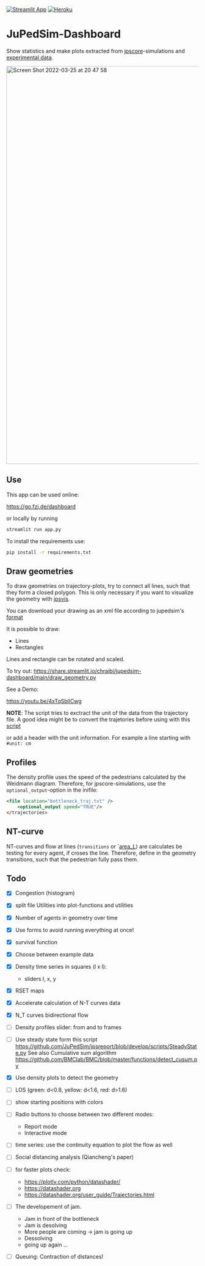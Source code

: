 [![Streamlit App](https://static.streamlit.io/badges/streamlit_badge_black_white.svg)](https://share.streamlit.io/chraibi/jupedsim-dashboard/main/app.py)
[![Heroku](http://heroku-shields.herokuapp.com/jupedsim-dashboard)](https://jupedsim-dashboard.herokuapp.com/)


# JuPedSim-Dashboard

Show statistics and make plots extracted from [jpscore](https://github.com/jupedsim/jpscore)-simulations and [experimental data](https://ped.fz-juelich.de/db/).


<img width="1043" alt="Screen Shot 2022-03-25 at 20 47 58" src="https://user-images.githubusercontent.com/5772973/160191551-4e030612-e034-4c4c-af9c-38be83036e33.png">

## Use

This app can be used online: 

https://go.fzj.de/dashboard

or locally by running 

```bash
streamlit run app.py
```

To install the requirements use:

```bash
pip install -r requirements.txt
```

## Draw geometries 

To draw geometries on trajectory-plots, try to connect all lines, such that they form a closed polygon.
This is only necessary if you want to visualize the geometry with [jpsvis](https://www.jupedsim.org/).

You can download your drawing as an xml file according to jupedsim's [format](https://www.jupedsim.org/jpscore_geometry.html)

It is possible to draw: 
- Lines 
- Rectangles

Lines and rectangle can be rotated and scaled.

To try out:
https://share.streamlit.io/chraibi/jupedsim-dashboard/main/draw_geometry.py

See a Demo:

https://youtu.be/4xTqSbllCwg


**NOTE**: The script tries to exctract the unit of the data from the trajectory file. A good idea might be to convert the trajetories before using with this [script](https://github.com/JuPedSim/jpscore/blob/master/scripts/petrack2jpsvis.py)

or add a header with the unit information. For example a line starting with 
`#unit: cm`

## Profiles 
The density profile uses the speed of the pedestrians calculated by the Weidmann diagram.
Therefore, for jpscore-simulations, use the `optional_output`-option in the inifile:

```xml
<file location="bottleneck_traj.txt" />
    <optional_output speed="TRUE"/>
</trajectories>
```

## NT-curve 

NT-curves and flow at lines (`transitions` or `[area_L](https://www.jupedsim.org/jpsreport_inifile#measurement-area))
are calculates be testing for every agent, if croses the line.
Therefore, define in the geometry transitions, such that the pedestrian fully pass them. 

## Todo

- [x] Congestion (histogram)
- [X] split file Utilities into plot-functions and utilities 
- [X] Number of agents in geometry over time
- [X] Use forms to avoid running everything at once!
- [x] survival function
- [x] Choose between example data
- [X] Density time series in squares (l x l):
    -  sliders l, x, y
- [x] RSET maps
- [x] Accelerate calculation of N-T curves data
- [x] N_T curves bidirectional flow
- [ ] Density profiles slider: from and to frames
- [ ] Use steady state form this script https://github.com/JuPedSim/jpsreport/blob/develop/scripts/SteadyState.py 
  See also Cumulative sum algorithm https://github.com/BMClab/BMC/blob/master/functions/detect_cusum.py
- [x] Use density plots to detect the geometry
- [ ] LOS (green: d<0.8, yellow: d<1.6, red: d>1.6)
- [ ] show starting positions with colors
- [ ] Radio buttons to choose  between two different modes: 
  - Report mode 
  - Interactive mode
- [ ] time series: use the continuity equation to plot the flow as well
- [ ] Social distancing analysis (Qiancheng's paper)
- [ ] for faster plots check:
  - https://plotly.com/python/datashader/ 
  - https://datashader.org 
  - https://datashader.org/user_guide/Trajectories.html
- [ ] The developement of jam. 
  - Jam in front of the bottleneck
  - Jam is desolving 
  - More people are coming -> jam is going up
  - Dessolving 
  - going up again ...
  
- [ ] Queuing: Contraction of distances!

  
